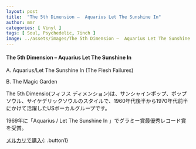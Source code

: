 ```yaml
---
layout: post
title:  "The 5th Dimension –  Aquarius Let The Sunshine In"
author: mmr
categories: [ Vinyl ]
tags: [ Soul, Psychedelic, 7inch ]
image: ../assets/images/The 5th Dimension –  Aquarius Let The Sunshine In.jpg
---
```


#### The 5th Dimension –  Aquarius Let The Sunshine In

A. Aquarius/Let The Sunshine In (The Flesh Failures) 

B. The Magic Garden 

The 5th Dimensio(フィフス ディメンション)は、サンシャインポップ、ポップソウル、サイケデリックソウルのスタイルで、1960年代後半から1970年代前半にかけて活躍したUSボーカルグループです。

1969年に「Aquarius / Let The Sunshine In 」でグラミー賞最優秀レコード賞を受賞。

[メルカリで購入](https://jp.mercari.com/item/m33529476012){: .button1}

